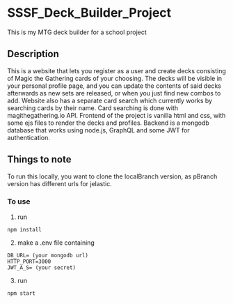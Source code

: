 # SSSF_Deck_Builder_Project

This is my MTG deck builder for a school project

## Description

This is a website that lets you register as a user and create decks consisting of Magic the Gathering cards of your choosing. The decks will be visible in your personal profile page, and you can update the contents of said decks afterwards as new sets are released, or when you just find new combos to add. Website also has a separate card search which currently works by searching cards by their name.
Card searching is done with magithegathering.io API. Frontend of the project is vanilla html and css, with some ejs files to render the decks and profiles. Backend is a mongodb database that works using node.js, GraphQL and some JWT for authentication.

## Things to note

To run this locally, you want to clone the localBranch version, as pBranch version has different urls for jelastic.

### To use

1. run
```
npm install
```
2. make a .env file containing
```
DB_URL= (your mongodb url)
HTTP_PORT=3000
JWT_A_S= (your secret)
```
3. run 
```
npm start
```
